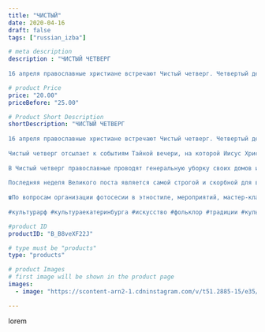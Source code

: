 ```yaml
---
title: "ЧИСТЫЙ"
date: 2020-04-16
draft: false
tags: ["russian_izba"]

# meta description
description : "ЧИСТЫЙ ЧЕТВЕРГ
⠀
16 апреля православные христиане встречают Чистый четверг. Четвертый день Страстной седмицы предваряет главный христианский праздник Пасху, кот"

# product Price
price: "20.00"
priceBefore: "25.00"

# Product Short Description
shortDescription: "ЧИСТЫЙ ЧЕТВЕРГ
⠀
16 апреля православные христиане встречают Чистый четверг. Четвертый день Страстной седмицы предваряет главный христианский праздник Пасху, которая в этом году приходится на 19 апреля.
⠀
Чистый четверг отсылает к событиям Тайной вечери, на которой Иисус Христос совершал последнюю трапезу со своими учениками, разделив хлеб и вино с апостолами. В этот день было установлено таинство евхаристии, или причастия. Данный обряд вкушения хлеба и вина, символических Тела и Крови Иисуса, совершается на каждом богослужении в память о событиях того дня.
⠀
В Чистый четверг православные проводят генеральную уборку своих домов и готовятся к празднику Пасхи, раскрашивая яйца и приготавливая куличи. Также в этот день положено исповедоваться, однако в условиях самоизоляции в рамках борьбы с пандемией коронавируса в России сделать это можно только на дому, пригласив священника.
⠀
Последняя неделя Великого поста является самой строгой и скорбной для верующих перед праздником Пасхи. Каждый день Страстной седмицы вспоминает важные события из жизни Иисуса. Начиная с четверга последние три дня посвящены воспоминанию земных страданий Христа.
⠀
☎По вопросам организации фотосесии в этностиле, мероприятий, мастер-классов, аренды экспонатов и костюмов звоните по номеру: 8 965 535 00 95
⠀
#культурарф #культураекатеринбурга #искусство #фольклор #традиции #культура #этностиль #этнос #традиционнаяодежда #национальнаяодежда #Россия #народныйкостюм #этнография #хоровод #вечерка #народныезабывы #фольклорныйансамбль #екатеринбург #лучшедома #оставайсядома #дома"

#product ID
productID: "B_B8veXF22J"

# type must be "products"
type: "products"

# product Images
# first image will be shown in the product page
images:
  - image: "https://scontent-arn2-1.cdninstagram.com/v/t51.2885-15/e35/93600089_1154199798305787_3197325528969294590_n.jpg?_nc_ht=scontent-arn2-1.cdninstagram.com&_nc_cat=103&_nc_ohc=J36ruST0u0wAX9ho7jR&se=8&tp=1&oh=b78738ab95a423c69f77e948d38f34cc&oe=604E810F&ig_cache_key=MjI4ODM3NzIzMDg4NjY2MTUxMw%3D%3D.2"

---
```

lorem
